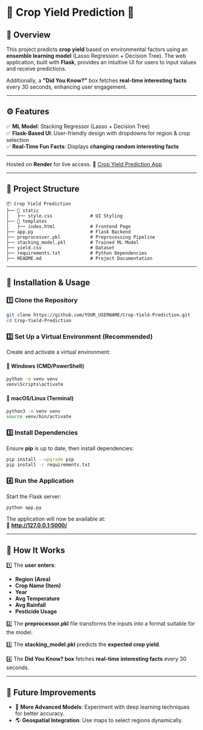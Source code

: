# 🌾 Crop Yield Prediction 🚜

## 📌 Overview
This project predicts **crop yield** based on environmental factors using an **ensemble learning model** (Lasso Regression + Decision Tree). The web application, built with **Flask**, provides an intuitive UI for users to input values and receive predictions.  

Additionally, a **"Did You Know?"** box fetches **real-time interesting facts** every 30 seconds, enhancing user engagement.  

---


## ⚙️ Features
✅ **ML Model**: Stacking Regressor (Lasso + Decision Tree)  
✅ **Flask-Based UI**: User-friendly design with dropdowns for region & crop selection  
✅ **Real-Time Fun Facts**: Displays **changing random interesting facts**  


--- 
Hosted on **Render** for live access.
🔗 [Crop Yield Prediction App](https://crop-yield-prediction-4vwo.onrender.com/)  


---

## 📁 Project Structure
```
📦 Crop Yield Prediction
├── 📂 static
│   ├── style.css              # UI Styling
├── 📂 templates
│   ├── index.html             # Frontend Page
├── app.py                     # Flask Backend
├── preprocesser.pkl           # Preprocessing Pipeline
├── stacking_model.pkl         # Trained ML Model
├── yield.csv                  # Dataset 
├── requirements.txt           # Python Dependencies
├── README.md                  # Project Documentation
```

---

## 🚀 Installation & Usage

### 1️⃣ Clone the Repository
```sh
git clone https://github.com/YOUR_USERNAME/Crop-Yield-Prediction.git
cd Crop-Yield-Prediction
```

### 2️⃣ Set Up a Virtual Environment (Recommended)
Create and activate a virtual environment:  

#### 🔹 Windows (CMD/PowerShell)
```sh
python -m venv venv
venv\Scripts\activate
```

#### 🔹 macOS/Linux (Terminal)
```sh
python3 -m venv venv
source venv/bin/activate
```

### 3️⃣ Install Dependencies
Ensure **pip** is up to date, then install dependencies:  
```sh
pip install --upgrade pip
pip install -r requirements.txt
```

### 4️⃣ Run the Application
Start the Flask server:  
```sh
python app.py
```
The application will now be available at:  
🔗 **http://127.0.0.1:5000/**  

---

## 🧠 How It Works

1️⃣ The **user enters**:
   - **Region (Area)**
   - **Crop Name (Item)**
   - **Year**
   - **Avg Temperature**
   - **Avg Rainfall**
   - **Pesticide Usage**  

2️⃣ The **preprocessor.pkl** file transforms the inputs into a format suitable for the model.  

3️⃣ The **stacking_model.pkl** predicts the **expected crop yield**.  

4️⃣ The **Did You Know? box** fetches **real-time interesting facts** every 30 seconds.  

---

## 📌 Future Improvements 
- 🤖 **More Advanced Models**: Experiment with deep learning techniques for better accuracy.  
- 🌎 **Geospatial Integration**: Use maps to select regions dynamically.  

